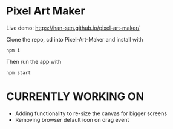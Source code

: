 # Pixel Art Maker

Live demo: https://han-sen.github.io/pixel-art-maker/

Clone the repo, cd into Pixel-Art-Maker and install with

`npm i`

Then run the app with

`npm start`

# CURRENTLY WORKING ON

- Adding functionality to re-size the canvas for bigger screens
- Removing browser default icon on drag event
